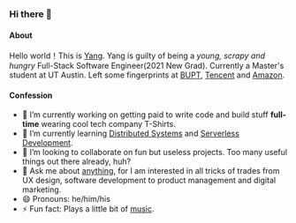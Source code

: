 ### Hi there 👋
#### About

Hello world！This is [Yang](https://www.linkedin.com/in/theyuan/). Yang is guilty of being a *young, scrapy and hungry* Full-Stack Software Engineer(2021 New Grad). Currently a Master's student at UT Austin. Left some fingerprints at [BUPT](https://www.linkedin.com/school/%E5%8C%97%E4%BA%AC%E9%82%AE%E7%94%B5%E5%A4%A7%E5%AD%A6/), [Tencent](https://www.linkedin.com/company/tencentglobal/) and [Amazon](https://www.linkedin.com/company/amazon/).

#### Confession
- 🔭 I’m currently working on getting paid to write code and build stuff **full-time** wearing cool tech company T-Shirts.
- 🌱 I’m currently learning [Distributed Systems](https://yngyuan.github.io/post/distributed-system-in-one-lesson/) and [Serverless Development](https://en.wikipedia.org/wiki/Serverless_computing).
- 👯 I’m looking to collaborate on fun but useless projects. Too many useful things out there already, huh?
- 💬 Ask me about [anything](https://yngyuan.github.io/categories/), for I am interested in all tricks of trades from UX design, software development to product management and digital marketing.
- 😄 Pronouns: he/him/his
- ⚡ Fun fact: Plays a little bit of [music](https://space.bilibili.com/336791775).
